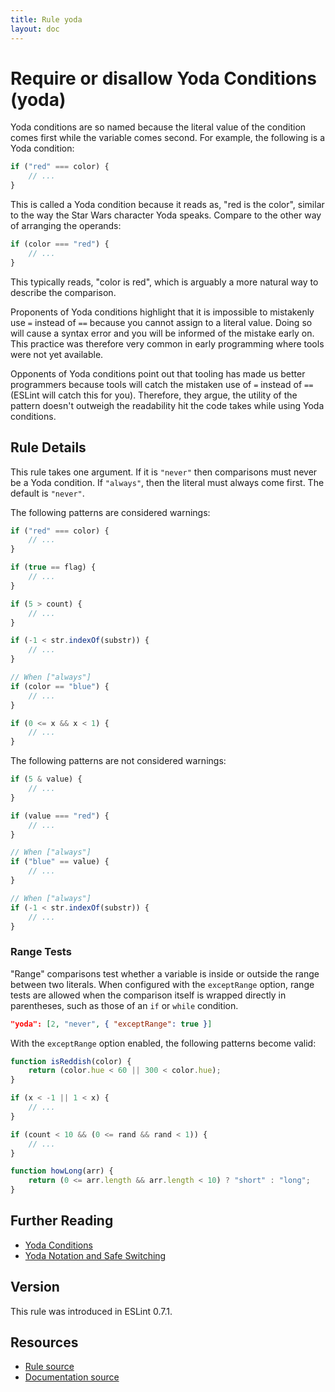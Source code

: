 ```yaml
---
title: Rule yoda
layout: doc
---
```

<!-- Note: No pull requests accepted for this file. See README.md in the root directory for details. -->
# Require or disallow Yoda Conditions (yoda)

Yoda conditions are so named because the literal value of the condition comes first while the variable comes second. For example, the following is a Yoda condition:

```js
if ("red" === color) {
    // ...
}
```

This is called a Yoda condition because it reads as, "red is the color", similar to the way the Star Wars character Yoda speaks. Compare to the other way of arranging the operands:

```js
if (color === "red") {
    // ...
}
```

This typically reads, "color is red", which is arguably a more natural way to describe the comparison.

Proponents of Yoda conditions highlight that it is impossible to mistakenly use `=` instead of `==` because you cannot assign to a literal value. Doing so will cause a syntax error and you will be informed of the mistake early on. This practice was therefore very common in early programming where tools were not yet available.

Opponents of Yoda conditions point out that tooling has made us better programmers because tools will catch the mistaken use of `=` instead of `==` (ESLint will catch this for you). Therefore, they argue, the utility of the pattern doesn't outweigh the readability hit the code takes while using Yoda conditions.

## Rule Details

This rule takes one argument. If it is `"never"` then comparisons must never be a Yoda condition. If `"always"`, then the literal must always come first. The default is `"never"`.

The following patterns are considered warnings:

```js
if ("red" === color) {
    // ...
}
```

```js
if (true == flag) {
    // ...
}
```

```js
if (5 > count) {
    // ...
}
```

```js
if (-1 < str.indexOf(substr)) {
    // ...
}
```

```js
// When ["always"]
if (color == "blue") {
	// ...
}
```

```js
if (0 <= x && x < 1) {
    // ...
}
```

The following patterns are not considered warnings:

```js
if (5 & value) {
    // ...
}
```

```js
if (value === "red") {
    // ...
}
```

```js
// When ["always"]
if ("blue" == value) {
    // ...
}
```

```js
// When ["always"]
if (-1 < str.indexOf(substr)) {
    // ...
}
```

### Range Tests

"Range" comparisons test whether a variable is inside or outside the range between two literals. When configured with the `exceptRange` option, range tests are allowed when the comparison itself is wrapped directly in parentheses, such as those of an `if` or `while` condition.

```json
"yoda": [2, "never", { "exceptRange": true }]
```

With the `exceptRange` option enabled, the following patterns become valid:

```js
function isReddish(color) {
    return (color.hue < 60 || 300 < color.hue);
}
```

```js
if (x < -1 || 1 < x) {
    // ...
}
```

```js
if (count < 10 && (0 <= rand && rand < 1)) {
    // ...
}
```

```js
function howLong(arr) {
    return (0 <= arr.length && arr.length < 10) ? "short" : "long";
}
```

## Further Reading

* [Yoda Conditions](http://en.wikipedia.org/wiki/Yoda_conditions)
* [Yoda Notation and Safe Switching](http://thomas.tuerke.net/on/design/?with=1249091668#msg1146181680)

## Version

This rule was introduced in ESLint 0.7.1.

## Resources

* [Rule source](https://github.com/eslint/eslint/tree/master/lib/rules/yoda.js)
* [Documentation source](https://github.com/eslint/eslint/tree/master/docs/rules/yoda.md)
